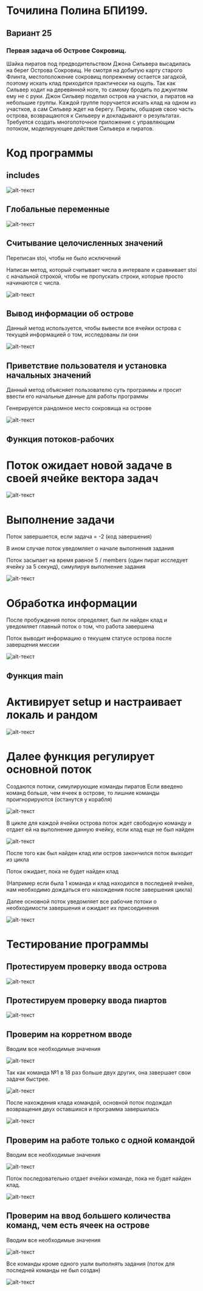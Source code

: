 # Точилина Полина БПИ199.
## Вариант 25
###  Первая задача об Острове Сокровищ. 
Шайка пиратов под предводительством Джона Сильвера высадилась на берег Острова Сокровищ. Не смотря на добытую карту старого Флинта, местоположение сокровищ попрежнему остается загадкой, поэтому искать клад приходится практически на ощупь. Так как Сильвер ходит на деревянной ноге, то самому бродить по джунглям ему не с руки. Джон Сильвер поделил остров на участки, а пиратов на небольшие группы. Каждой группе поручается искать клад на одном из участков, а сам Сильвер ждет на берегу. Пираты, обшарив свою часть острова, возвращаются к Сильверу и докладывают о результатах. Требуется создать многопоточное приложение с управляющим потоком, моделирующее действия Сильвера и пиратов.


# Код программы
## includes

![alt-текст](https://github.com/LittlePotato14/CSA_Treasure/blob/master/screens/includes.png "includes")

## Глобальные переменные

![alt-текст](https://github.com/LittlePotato14/CSA_Treasure/blob/master/screens/globals.png "globals")

## Считывание целочисленных значений
Переписан stoi, чтобы не было исключений

Написан метод, который считывает числа в интервале и сравнивает stoi с начальной строкой, чтобы не пропускать строки, которые просто начинаются с числа.

![alt-текст](https://github.com/LittlePotato14/CSA_Treasure/blob/master/screens/readInt.png "readInt")

## Вывод информации об острове
Данный метод используется, чтобы вывести все ячейки острова с текущей информацией о том, исследованы ли они

![alt-текст](https://github.com/LittlePotato14/CSA_Treasure/blob/master/screens/outIsland.png "outIsland")

## Приветствие пользователя и установка начальных значений
Данный метод объясняет пользователю суть программы и просит ввести его начальные данные для работы программы

Генерируется рандомное место сокровища на острове

![alt-текст](https://github.com/LittlePotato14/CSA_Treasure/blob/master/screens/setup.png "setup")

## Функция потоков-рабочих
# Поток ожидает новой задаче в своей ячейке вектора задач

![alt-текст](https://github.com/LittlePotato14/CSA_Treasure/blob/master/screens/gf1.png "gf1")

# Выполнение задачи
Поток завершается, если задача = -2 (код завершения)

В ином случае поток уведомляет о начале выполнения задания

Поток засыпает на время равное 5 / members (один пират исследует ячейку за 5 секунд), симулируя выполнение задания

![alt-текст](https://github.com/LittlePotato14/CSA_Treasure/blob/master/screens/gf2.png "gf2")

# Обработка информации
После пробуждения поток определяет, был ли найден клад и уведомляет главный поток о том, что работа завершена

Поток выводит информацию о текущем статусе острова после заверщения миссии

![alt-текст](https://github.com/LittlePotato14/CSA_Treasure/blob/master/screens/gf3.png "gf3")

## Функция main
# Активирует setup и настраивает локаль и рандом

![alt-текст](https://github.com/LittlePotato14/CSA_Treasure/blob/master/screens/main1.png "main1")

# Далее функция регулирует основной поток
Создаются потоки, симулирующие команды пиратов
Если введено команд больше, чем ячеек в острове, то лишние команды проигнорируются (останутся у корабля)

![alt-текст](https://github.com/LittlePotato14/CSA_Treasure/blob/master/screens/main2.png "main2")

В цикле для каждой ячейки острова поток ждет свободную команду и отдает ей на выполнение данную ячейку, если клад еще не был найден

![alt-текст](https://github.com/LittlePotato14/CSA_Treasure/blob/master/screens/main3.png "main3")

После того как был найден клад или остров закончился поток выходит из цикла

Поток ожидает, пока не будет найден клад

(Например если была 1 команда и клад находился в последней ячейке, нам необходимо дождаться его нахождения после завершения цикла)

Далее основной поток уведомляет все рабочие потоки о необходимости завершения и ожидает их присоединения

![alt-текст](https://github.com/LittlePotato14/CSA_Treasure/blob/master/screens/main4.png "main4")

# Тестирование программы
## Протестируем проверку ввода острова

![alt-текст](https://github.com/LittlePotato14/CSA_Treasure/blob/master/screens/checkInputIsland.png "checkIsland")

## Протестируем проверку ввода пиартов

![alt-текст](https://github.com/LittlePotato14/CSA_Treasure/blob/master/screens/checkInputPirates.png "checkPirates")

## Проверим на корретном вводе
Вводим все необходимые значения

![alt-текст](https://github.com/LittlePotato14/CSA_Treasure/blob/master/screens/1.png "1")

Так как команда №1 в 18 раз больше двух других, она завершает свои задачи быстрее.

![alt-текст](https://github.com/LittlePotato14/CSA_Treasure/blob/master/screens/2.png "2")

После нахождения клада командой, основной поток подождал возвращения двух оставшихся и программа завершилась

![alt-текст](https://github.com/LittlePotato14/CSA_Treasure/blob/master/screens/2.png "2")

## Проверим на работе только с одной командой
Вводим все необходимые значения

![alt-текст](https://github.com/LittlePotato14/CSA_Treasure/blob/master/screens/11.png "1")

Поток последовательно отдает ячейки команде, пока не будет найден клад.

![alt-текст](https://github.com/LittlePotato14/CSA_Treasure/blob/master/screens/22.png "2")

## Проверим на ввод большего количества команд, чем есть ячеек на острове
Вводим все необходимые значения

![alt-текст](https://github.com/LittlePotato14/CSA_Treasure/blob/master/screens/111.png "1")

Все команды кроме одного ушли выполнять задания (поток для последней команды не был создан)

![alt-текст](https://github.com/LittlePotato14/CSA_Treasure/blob/master/screens/222.png "2")
